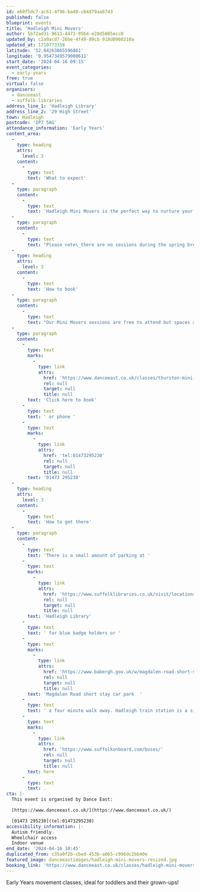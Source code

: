 ```yaml
---
id: e60f5dc7-ac61-4f96-ba40-c64d79aa6743
published: false
blueprint: events
title: 'Hadleigh Mini Movers'
author: 5b72ad31-9613-4471-9564-e28d5005ecc0
updated_by: c2a9acd7-26be-4f49-89cb-918d0960210a
updated_at: 1710773358
latitude: '52.04263865596861'
longitude: '0.9547349579000611'
start_date: '2024-04-16 09:15'
event_categories:
  - early-years
free: true
virtual: false
organisers:
  - danceeast
  - suffolk-libraries
address_line_1: 'Hadleigh Library'
address_line_2: '29 High Street'
town: Hadleigh
postcode: 'IP7 5AG'
attendance_information: 'Early Years'
content_area:
  -
    type: heading
    attrs:
      level: 3
    content:
      -
        type: text
        text: 'What to expect'
  -
    type: paragraph
    content:
      -
        type: text
        text: 'Hadleigh Mini Movers is the perfect way to nurture your little ones natural love of movement in a structured yet relaxed environment. Themes, music, props and games are used to develop balance, coordination and imagination, and grown-ups are encouraged to join in the fun too!'
  -
    type: paragraph
    content:
      -
        type: text
        text: "Please note\_there are no sessions during the spring break (Tuesday 16 and 23 April)."
  -
    type: heading
    attrs:
      level: 3
    content:
      -
        type: text
        text: 'How to book'
  -
    type: paragraph
    content:
      -
        type: text
        text: "Our Mini Movers sessions are free to attend but spaces are limited so booking is essential.\_Only those who have booked in advance will be able to participate in the session."
  -
    type: paragraph
    content:
      -
        type: text
        marks:
          -
            type: link
            attrs:
              href: 'https://www.danceeast.co.uk/classes/thurston-mini-movers-3/'
              rel: null
              target: null
              title: null
        text: 'Click here to book'
      -
        type: text
        text: ' or phone '
      -
        type: text
        marks:
          -
            type: link
            attrs:
              href: 'tel:01473295230'
              rel: null
              target: null
              title: null
        text: '01473 295230'
  -
    type: heading
    attrs:
      level: 3
    content:
      -
        type: text
        text: 'How to get there'
  -
    type: paragraph
    content:
      -
        type: text
        text: 'There is a small amount of parking at '
      -
        type: text
        marks:
          -
            type: link
            attrs:
              href: 'https://www.suffolklibraries.co.uk/visit/locations-and-times/hadleigh-library'
              rel: null
              target: null
              title: null
        text: 'Hadleigh Library'
      -
        type: text
        text: ' for blue badge holders or '
      -
        type: text
        marks:
          -
            type: link
            attrs:
              href: 'https://www.babergh.gov.uk/w/magdalen-road-short-stay-car-park'
              rel: null
              target: null
              title: null
        text: 'Magdalen Road short stay car park  '
      -
        type: text
        text: ' a four minute walk away. Hadleigh train station is a six minute walk away. Hadleigh bus station is a four minute walk away, see the latest bus timetables '
      -
        type: text
        marks:
          -
            type: link
            attrs:
              href: 'https://www.suffolkonboard.com/buses/'
              rel: null
              target: null
              title: null
        text: here
      -
        type: text
        text: .
cta: |-
  This event is organised by Dance East:

  [https://www.danceeast.co.uk/](https://www.danceeast.co.uk/)

  [01473 295230](tel:01473295230)
accessibility_information: |-
  Autism friendly
  Wheelchair access
  Indoor venue
end_date: '2024-04-16 10:45'
duplicated_from: c35a0f2b-cbed-453b-a065-c996dc2bb40e
featured_image: danceeastimages/hadleigh-mini-movers-resized.jpg
booking_link: 'https://www.danceeast.co.uk/classes/hadleigh-mini-movers-3/'
---
```

Early Years movement classes, ideal for toddlers and their grown-ups!